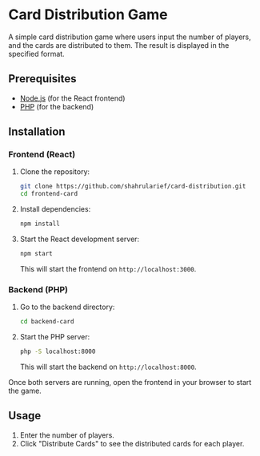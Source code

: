 
# Card Distribution Game

A simple card distribution game where users input the number of players, and the cards are distributed to them. The result is displayed in the specified format.

## Prerequisites

- [Node.js](https://nodejs.org/) (for the React frontend)
- [PHP](https://www.php.net/) (for the backend)

## Installation

### Frontend (React)

1. Clone the repository:
   ```bash
   git clone https://github.com/shahrularief/card-distribution.git
   cd frontend-card
   ```

2. Install dependencies:
   ```bash
   npm install
   ```

3. Start the React development server:
   ```bash
   npm start
   ```

   This will start the frontend on `http://localhost:3000`.

### Backend (PHP)

1. Go to the backend directory:
   ```bash
   cd backend-card
   ```

2. Start the PHP server:
   ```bash
   php -S localhost:8000
   ```

   This will start the backend on `http://localhost:8000`.


Once both servers are running, open the frontend in your browser to start the game.

## Usage

1. Enter the number of players.
2. Click "Distribute Cards" to see the distributed cards for each player.

